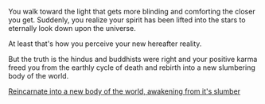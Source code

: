 You walk toward the light that gets more blinding and comforting
the closer you get.  Suddenly, you realize your spirit has been
lifted into the stars to eternally look down upon the universe.

At least that's how you perceive your new hereafter reality. 

But the truth is the hindus and buddhists were right and your positive karma freed you from the earthly cycle of death and rebirth into a new slumbering body of the world. 

[Reincarnate into a new body of the world, awakening from it's slumber](../../../balldog-and-batman/Balldog.md)